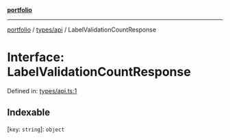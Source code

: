 [**portfolio**](../../../README.md)

***

[portfolio](../../../modules.md) / [types/api](../README.md) / LabelValidationCountResponse

# Interface: LabelValidationCountResponse

Defined in: [types/api.ts:1](https://github.com/tnorlund/Portfolio/blob/4dc1c3a42fe0571dec0b1939d49c87f0663eed15/portfolio/types/api.ts#L1)

## Indexable

\[`key`: `string`\]: `object`

